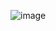 ![image](https://user-images.githubusercontent.com/88237437/159330826-eae12b18-b618-4695-afe4-f2962f597d34.png)
